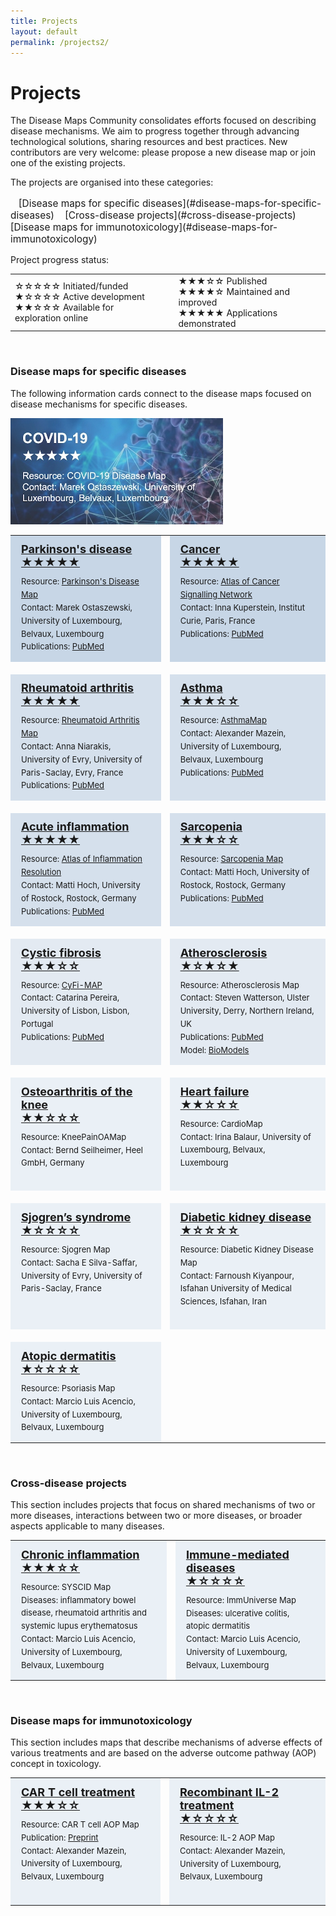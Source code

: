 ```yaml
---
title: Projects
layout: default
permalink: /projects2/
---
```


# Projects
        
The Disease Maps Community consolidates efforts focused on describing disease mechanisms. We aim to progress together through advancing technological solutions, sharing resources and best practices. New contributors are very welcome: please propose a new disease map or join one of the existing projects. 

The projects are organised into these categories:  
<p style="font-size:110%;">
&nbsp;&nbsp; [Disease maps for specific diseases](#disease-maps-for-specific-diseases)  
&nbsp;&nbsp; [Cross-disease projects](#cross-disease-projects)  
&nbsp;&nbsp; [Disease maps for immunotoxicology](#disease-maps-for-immunotoxicology)  
</p>

Project progress status:
<table>
<tr style="height: 20px;">
<td style="width: 320px;">
&#9734;&#9734;&#9734;&#9734;&#9734; Initiated/funded<br />
&#9733;&#9734;&#9734;&#9734;&#9734; Active development<br />
&#9733;&#9733;&#9734;&#9734;&#9734; Available for exploration online 
</td>
<td style="width: 0px;"> </td>
<td style="width: 320px;"> 
&#9733;&#9733;&#9733;&#9734;&#9734; Published<br />
&#9733;&#9733;&#9733;&#9733;&#9734; Maintained and improved<br />  
&#9733;&#9733;&#9733;&#9733;&#9733; Applications demonstrated
</td>
</tr>
</table>

<br />

### Disease maps for specific diseases

The following information cards connect to the disease maps focused on disease mechanisms for specific diseases.
                                                                                                    
<a href="/covid-19/" target="_blank"><img src="/images/projects/covid-19-stars3.jpg" width="340px"/></a>

<table>
<!--<tr style="height:160px;">
<td style="width:320px; text-align:left; vertical-align:top; background-color:#d64a42;">
        <p style="margin:10px; font-size:16px;">
        <strong><a href="../covid-19" target="_blank"><font color="white">COVID-19</font></a></strong></p>
        <p style="line-height:160%; margin:10px; font-size:13px;">
        <font color="white">Resource:</font> <a href="https://covid.pages.uni.lu" target="_blank"><strong><font color="white">COVID-19 Disease Map</font></strong></a><br />
        <font color="white">Contact: Marek Ostaszewski, University of Luxembourg, Belvaux, Luxembourg<br /><br />OPEN PROJECT</font>
        </p></td>
<td style="width: 0px;"> </td>
<td style="width:320px;"> </td>
</tr>
<tr style="height: 20px;">
<td style="width: 320px;"> </td>
<td style="width: 0px;"> </td>
<td style="width: 320px;"> </td>
</tr>-->
<tr style="height:160px;">
<td style="width:320px; text-align:left; vertical-align:top; background-color:#C7D6E6;">
        <p style="margin:10px; font-size:18px;">
        <strong><a href="../parkinsons" target="_blank">Parkinson's disease <br />&#9733;&#9733;&#9733;&#9733;&#9733;</a></strong></p>
        <p style="line-height:160%; margin:10px; font-size:13px;">
        Resource: <a href="https://pdmap.uni.lu" target="_blank">Parkinson's Disease Map</a><br />
        Contact: Marek Ostaszewski, University of Luxembourg, Belvaux, Luxembourg<br />
        Publications: <a href="https://www.ncbi.nlm.nih.gov/pubmed/?term=23832570+27441714" target="_blank">PubMed</a>
        </p></td>
<td style="width: 0px;"> </td>
<td style="width:320px; text-align:left; vertical-align:top; background-color:#C7D6E6;">
        <p style="margin:10px; font-size:18px;">
        <strong><a href="../cancer" target="_blank">Cancer <br />&#9733;&#9733;&#9733;&#9733;&#9733;</a></strong></p>
        <p style="line-height:160%; margin:10px; font-size:13px;">
        Resource: <a href="https://acsn.curie.fr/ACSN2/ACSN2.html" target="_blank">Atlas of Cancer Signalling Network</a><br />
        Contact: Inna Kuperstein, Institut Curie, Paris, France<br />
        Publications: <a href="https://www.ncbi.nlm.nih.gov/pubmed/?term=32316560+26192618+29688383+29726961+25295490+27559053+25688112" target="_blank">PubMed</a>
        </p></td>
</tr>
<tr style="height: 20px;">
<td style="width: 320px;"> </td>
<td style="width: 0px;"> </td>
<td style="width: 320px;"> </td>
</tr>
<tr style="height:160px;">
<td style="width:320px; text-align:left; vertical-align:top; background-color:#D5E0EC;">
        <p style="margin:10px; font-size:18px;">
        <strong><a href="../rheumatoidarthritis" target="_blank">Rheumatoid arthritis <br />&#9733;&#9733;&#9733;&#9733;&#9733;</a></strong></p>
        <p style="line-height:160%; margin:10px; font-size:13px;">
        Resource: <a href="https://ramap.uni.lu/minerva/" target="_blank">Rheumatoid Arthritis Map</a><br />
        <!--Contact: <a href="mailto:anna.niaraki@univ-evry.fr">Anna Niarakis</a>, University of Evry Val d’Essonne, Evry, France<br />-->
        Contact: Anna Niarakis, University of Evry, University of Paris-Saclay, Evry, France<br />
        Publications: <a href="https://www.ncbi.nlm.nih.gov/pubmed/29951575" target="_blank">PubMed</a><br />
        </p></td>
<td style="width: 0px;"> </td>
<td style="width:320px; text-align:left; vertical-align:top; background-color:#D5E0EC;">
        <p style="margin:10px; font-size:18px;">
        <strong><a href="../asthma" target="_blank">Asthma <br />&#9733;&#9733;&#9733;&#9734;&#9734;</a></strong></p>
        <p style="line-height:160%; margin:10px; font-size:13px;">
        Resource: <a href="http://asthma-map.org/" target="_blank">AsthmaMap</a><br />
        Contact: Alexander Mazein, University of Luxembourg, Belvaux, Luxembourg<br />
        Publications: <a href="https://www.ncbi.nlm.nih.gov/pubmed/30133857" target="_blank">PubMed</a>
        </p></td>
</tr>
<tr style="height: 20px;">
<td style="width: 320px;"> </td>
<td style="width: 0px;"> </td>
<td style="width: 320px;"> </td>
</tr>
<tr style="height:160px;">
<td style="width:320px; text-align:left; vertical-align:top; background-color:#D5E0EC;">
        <p style="margin:10px; font-size:18px;">
        <strong><a href="../acuteinflammation" target="_blank">Acute inflammation <br />&#9733;&#9733;&#9733;&#9733;&#9733;</a></strong></p>
        <p style="line-height:160%; margin:10px; font-size:13px;">
        Resource: <a href="https://air.bio.informatik.uni-rostock.de/" target="_blank">Atlas of Inflammation Resolution</a><br />
        Contact: Matti Hoch, University of Rostock, Rostock, Germany<br />
        Publications: <a href="https://www.ncbi.nlm.nih.gov/pubmed/?term=32893032+35473910+36973809" target="_blank">PubMed</a>
        </p></td>
<td style="width: 0px;"> </td>
<td style="width:320px; text-align:left; vertical-align:top; background-color:#D5E0EC;">
        <p style="margin:10px; font-size:18px;">
        <strong><a href="../sarcopenia" target="_blank">Sarcopenia<br />&#9733;&#9733;&#9733;&#9734;&#9734;</a></strong></p>
        <p style="line-height:160%; margin:10px; font-size:13px;">
        Resource: <a href="https://www.sbi.uni-rostock.de/research/projects/detail/73" target="_blank">Sarcopenia Map</a><br />
        Contact: Matti Hoch, University of Rostock, Rostock, Germany<br />
        Publications: <a href="https://www.ncbi.nlm.nih.gov/pubmed/36407505" target="_blank">PubMed</a>
        </p></td>
</tr>
        <tr style="height: 20px;">
<td style="width: 320px;"> </td>
<td style="width: 0px;"> </td>
<td style="width: 320px;"> </td>
</tr>
<tr style="height:160px;">
<td style="width:320px; text-align:left; vertical-align:top; background-color:#E3EAF2;">
        <p style="margin:10px; font-size:18px;">
        <strong><a href="../cysticfibrosis" target="_blank">Cystic fibrosis <br />&#9733;&#9733;&#9733;&#9734;&#9734;</a></strong></p>
        <p style="line-height:160%; margin:10px; font-size:13px;">
        Resource: <a href="https://cysticfibrosismap.github.io/" target="_blank">CyFi-MAP</a><br />
        Contact: Catarina Pereira, University of Lisbon, Lisbon, Portugal<br />
        Publications: <a href="https://www.ncbi.nlm.nih.gov/pubmed/34782688" target="_blank">PubMed</a>
        </p></td>   
<td style="width: 0px;"> </td>
<td style="width:320px; text-align:left; vertical-align:top; background-color:#E3EAF2;">
        <p style="margin:10px; font-size:18px;">
        <strong><a href="../atherosclerosis" target="_blank">Atherosclerosis <br />&#9733;&#9734;&#9733;&#9734;&#9733;</a></strong></p>
        <p style="line-height:160%; margin:10px; font-size:13px;">
        Resource: Atherosclerosis Map<br />
        Contact: Steven Watterson, Ulster University, Derry, Northern Ireland, UK<br />
        Publications: <a href="https://www.ncbi.nlm.nih.gov/pubmed/30520978" target="_blank">PubMed</a><br />
        Model: <a href="https://www.ebi.ac.uk/biomodels/MODEL1812100001#Overview" target="_blank">BioModels</a>
        </p></td>
</tr>
<tr style="height: 20px;">
<td style="width: 320px;"> </td>
<td style="width: 0px;"> </td>
<td style="width: 320px;"> </td>
</tr>
<tr style="height:160px;">
<td style="width:320px; text-align:left; vertical-align:top; background-color:#EAF0F6;">
        <p style="margin:10px; font-size:18px;">
        <strong><a href="../osteoarthritis" target="_blank">Osteoarthritis of the knee <br />&#9733;&#9733;&#9734;&#9734;&#9734;</a></strong></p>
        <p style="line-height:160%; margin:10px; font-size:13px;">
        Resource: KneePainOAMap<br />
        Contact: Bernd Seilheimer, Heel GmbH, Germany<br />
        </p></td>
<td style="width: 0px;"> </td>
<td style="width:320px; text-align:left; vertical-align:top; background-color:#EAF0F6;">
        <p style="margin:10px; font-size:18px;">
        <strong><a href="../heartfailure" target="_blank">Heart failure <br />&#9733;&#9733;&#9734;&#9734;&#9734;</a></strong></p>
        <p style="line-height:160%; margin:10px; font-size:13px;">
        Resource: CardioMap<br />
        Contact: Irina Balaur, University of Luxembourg, Belvaux, Luxembourg<br /><br />
        </p></td>
</tr>
<tr style="height: 20px;">
<td style="width: 320px;"> </td>
<td style="width: 0px;"> </td>
<td style="width: 320px;"> </td>
</tr>
<tr style="height:160px;">
<td style="width:320px; text-align:left; vertical-align:top; background-color:#EAF0F6;">
        <p style="margin:10px; font-size:18px;">
        <strong><a href="../sjogrens" target="_blank">Sjogren’s syndrome <br />&#9733;&#9734;&#9734;&#9734;&#9734;</a></strong></p>
        <p style="line-height:160%; margin:10px; font-size:13px;">
        Resource: Sjogren Map<br />
        Contact: Sacha E Silva-Saffar, University of Evry, University of Paris-Saclay, France<br />
        </p></td>
<td style="width: 0px;"> </td>
<td style="width:320px; text-align:left; vertical-align:top; background-color:#EAF0F6;">
        <p style="margin:10px; font-size:18px;">
        <strong><a href="../diabetickidneydisease" target="_blank">Diabetic kidney disease <br />&#9733;&#9734;&#9734;&#9734;&#9734;</a></strong></p>
        <p style="line-height:160%; margin:10px; font-size:13px;">
        Resource: Diabetic Kidney Disease Map<br />
        Contact: Farnoush Kiyanpour, Isfahan University of Medical Sciences, Isfahan, Iran<br /><br />
        </p></td>
</tr>
<tr style="height: 20px;">
<td style="width: 320px;"> </td>
<td style="width: 0px;"> </td>
<td style="width: 320px;"> </td>
</tr>
<tr style="height:160px;">
<td style="width:320px; text-align:left; vertical-align:top; background-color:#EAF0F6;">
        <p style="margin:10px; font-size:18px;">
        <strong><a href="../atopicdermatitis" target="_blank">Atopic dermatitis <br />&#9733;&#9734;&#9734;&#9734;&#9734;</a></strong></p>
        <p style="line-height:160%; margin:10px; font-size:13px;">
        Resource: Psoriasis Map<br />
        Contact: Marcio Luis Acencio, University of Luxembourg, Belvaux, Luxembourg<br />
        </p></td>
<td style="width: 0px;"> </td>
<td style="width: 320px;"> </td>
</tr>
</table>

<br />

### Cross-disease projects

This section includes projects that focus on shared mechanisms of two or more diseases, interactions between two or more diseases, or broader aspects applicable to many diseases.

<!--This section includes projects that focus on comparing and studying disiease mechanisms of two or more diseases, identifying common and distinct features in related pathologies.-->

<table>
<tr style="height:160px;">
<td style="width:320px; text-align:left; vertical-align:top; background-color:#EAF0F6;">
        <p style="margin:10px; font-size:18px;">
        <strong><a href="../syscid" target="_blank">Chronic inflammation <br />&#9733;&#9733;&#9733;&#9734;&#9734;</a></strong></p>
        <p style="line-height:160%; margin:10px; font-size:13px;">
        Resource: SYSCID Map<br />
        Diseases: inflammatory bowel disease, rheumatoid arthritis and systemic lupus erythematosus<br />
        Contact: Marcio Luis Acencio, University of Luxembourg, Belvaux, Luxembourg<br />
        </p></td>
<td style="width: 0px;"> </td>
<td style="width:320px; text-align:left; vertical-align:top; background-color:#EAF0F6;">
        <p style="margin:10px; font-size:18px;">
        <strong><a href="../immuniverse" target="_blank">Immune-mediated diseases <br />&#9733;&#9734;&#9734;&#9734;&#9734;</a></strong></p>
        <p style="line-height:160%; margin:10px; font-size:13px;">
        Resource: ImmUniverse Map<br />
        Diseases: ulcerative colitis, atopic dermatitis<br />
        Contact: Marcio Luis Acencio, University of Luxembourg, Belvaux, Luxembourg<br />
        </p></td>
</tr>
</table>

<br />

### Disease maps for immunotoxicology

This section includes maps that describe mechanisms of adverse effects of various treatments and are based on the adverse outcome pathway (AOP) concept in toxicology.  

<table>
<tr style="height:160px;">
<td style="width:320px; text-align:left; vertical-align:top; background-color:#EAF0F6;">
        <p style="margin:10px; font-size:18px;">
        <strong><a href="../cart" target="_blank">CAR T cell treatment <br />&#9733;&#9733;&#9733;&#9734;&#9734;</a></strong></p>
        <p style="line-height:160%; margin:10px; font-size:13px;">
        Resource: CAR T cell AOP Map<br />
        Publication: <a href="https://doi.org/10.1101/2023.03.21.533620" target="_blank">Preprint</a><br />
        Contact: Alexander Mazein, University of Luxembourg, Belvaux, Luxembourg<br />
        </p></td>
<td style="width: 0px;"> </td>
<td style="width:320px; text-align:left; vertical-align:top; background-color:#EAF0F6;">
        <p style="margin:10px; font-size:18px;">
        <strong><a href="../il2" target="_blank">Recombinant IL-2 treatment <br />&#9733;&#9734;&#9734;&#9734;&#9734;</a></strong></p>
        <p style="line-height:160%; margin:10px; font-size:13px;">
        Resource: IL-2 AOP Map<br />
        Contact: Alexander Mazein, University of Luxembourg, Belvaux, Luxembourg<br /><br />
        </p></td>
</tr>
</table>

